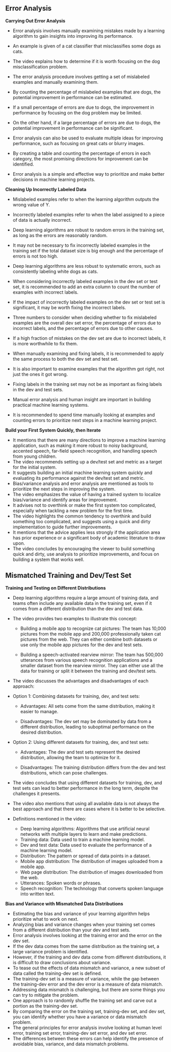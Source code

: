 ## Error Analysis
**Carrying Out Error Analysis**

- Error analysis involves manually examining mistakes made by a learning algorithm to gain insights into improving its performance.

- An example is given of a cat classifier that misclassifies some dogs as cats.

- The video explains how to determine if it is worth focusing on the dog misclassification problem.

- The error analysis procedure involves getting a set of mislabeled examples and manually examining them.

- By counting the percentage of mislabeled examples that are dogs, the potential improvement in performance can be estimated.

- If a small percentage of errors are due to dogs, the improvement in performance by focusing on the dog problem may be limited.

- On the other hand, if a large percentage of errors are due to dogs, the potential improvement in performance can be significant.

- Error analysis can also be used to evaluate multiple ideas for improving performance, such as focusing on great cats or blurry images.

- By creating a table and counting the percentage of errors in each category, the most promising directions for improvement can be identified.

- Error analysis is a simple and effective way to prioritize and make better decisions in machine learning projects.

**Cleaning Up Incorrectly Labeled Data**

- Mislabeled examples refer to when the learning algorithm outputs the wrong value of Y.

- Incorrectly labeled examples refer to when the label assigned to a piece of data is actually incorrect.

- Deep learning algorithms are robust to random errors in the training set, as long as the errors are reasonably random.

- It may not be necessary to fix incorrectly labeled examples in the training set if the total dataset size is big enough and the percentage of errors is not too high.
- Deep learning algorithms are less robust to systematic errors, such as consistently labeling white dogs as cats.
- When considering incorrectly labeled examples in the dev set or test set, it is recommended to add an extra column to count the number of examples with incorrect labels.
- If the impact of incorrectly labeled examples on the dev set or test set is significant, it may be worth fixing the incorrect labels.
- Three numbers to consider when deciding whether to fix mislabeled examples are the overall dev set error, the percentage of errors due to incorrect labels, and the percentage of errors due to other causes.
- If a high fraction of mistakes on the dev set are due to incorrect labels, it is more worthwhile to fix them.
- When manually examining and fixing labels, it is recommended to apply the same process to both the dev set and test set.
- It is also important to examine examples that the algorithm got right, not just the ones it got wrong.
- Fixing labels in the training set may not be as important as fixing labels in the dev and test sets.
- Manual error analysis and human insight are important in building practical machine learning systems.
- It is recommended to spend time manually looking at examples and counting errors to prioritize next steps in a machine learning project.

**Build your First System Quickly, then Iterate**

- It mentions that there are many directions to improve a machine learning application, such as making it more robust to noisy background, accented speech, far-field speech recognition, and handling speech from young children.
- The video recommends setting up a dev/test set and metric as a target for the initial system.
- It suggests building an initial machine learning system quickly and evaluating its performance against the dev/test set and metric.
- Bias/variance analysis and error analysis are mentioned as tools to prioritize the next steps in improving the system.
- The video emphasizes the value of having a trained system to localize bias/variance and identify areas for improvement.
- It advises not to overthink or make the first system too complicated, especially when tackling a new problem for the first time.
- The video highlights the common tendency to overthink and build something too complicated, and suggests using a quick and dirty implementation to guide further improvements.
- It mentions that the advice applies less strongly if the application area has prior experience or a significant body of academic literature to draw upon.
- The video concludes by encouraging the viewer to build something quick and dirty, use analysis to prioritize improvements, and focus on building a system that works well.

## Mismatched Training and Dev/Test Set

**Training and Testing on Different Distributions**

- Deep learning algorithms require a large amount of training data, and teams often include any available data in the training set, even if it comes from a different distribution than the dev and test data.
- The video provides two examples to illustrate this concept:
    - Building a mobile app to recognize cat pictures: The team has 10,000 pictures from the mobile app and 200,000 professionally taken cat pictures from the web. They can either combine both datasets or use only the mobile app pictures for the dev and test sets.

    - Building a speech-activated rearview mirror: The team has 500,000 utterances from various speech recognition applications and a smaller dataset from the rearview mirror. They can either use all the data for training or split it between the training and dev/test sets.
- The video discusses the advantages and disadvantages of each approach:
- Option 1: Combining datasets for training, dev, and test sets:
    - Advantages: All sets come from the same distribution, making it easier to manage.

    - Disadvantages: The dev set may be dominated by data from a different distribution, leading to suboptimal performance on the desired distribution.

- Option 2: Using different datasets for training, dev, and test sets:
    - Advantages: The dev and test sets represent the desired distribution, allowing the team to optimize for it.

    - Disadvantages: The training distribution differs from the dev and test distributions, which can pose challenges.
- The video concludes that using different datasets for training, dev, and test sets can lead to better performance in the long term, despite the challenges it presents.
- The video also mentions that using all available data is not always the best approach and that there are cases where it is better to be selective.
- Definitions mentioned in the video:

    - Deep learning algorithms: Algorithms that use artificial neural networks with multiple layers to learn and make predictions.
    - Training data: Data used to train a machine learning model.
    - Dev and test data: Data used to evaluate the performance of a machine learning model.
    - Distribution: The pattern or spread of data points in a dataset.
    - Mobile app distribution: The distribution of images uploaded from a mobile app.
    - Web page distribution: The distribution of images downloaded from the web.
    - Utterances: Spoken words or phrases.
    - Speech recognition: The technology that converts spoken language into written text.

**Bias and Variance with Mismatched Data Distributions**

- Estimating the bias and variance of your learning algorithm helps prioritize what to work on next.
- Analyzing bias and variance changes when your training set comes from a different distribution than your dev and test sets.
- Error analysis involves looking at the training error and the error on the dev set.
- If the dev data comes from the same distribution as the training set, a large variance problem is identified.
- However, if the training and dev data come from different distributions, it is difficult to draw conclusions about variance.
- To tease out the effects of data mismatch and variance, a new subset of data called the training-dev set is defined.
- The training-dev set is a measure of variance, while the gap between the training-dev error and the dev error is a measure of data mismatch.
- Addressing data mismatch is challenging, but there are some things you can try to mitigate the problem.
- One approach is to randomly shuffle the training set and carve out a portion as the training-dev set.
- By comparing the error on the training set, training-dev set, and dev set, you can identify whether you have a variance or data mismatch problem.
- The general principles for error analysis involve looking at human level error, training set error, training-dev set error, and dev set error.
- The differences between these errors can help identify the presence of avoidable bias, variance, and data mismatch problems.